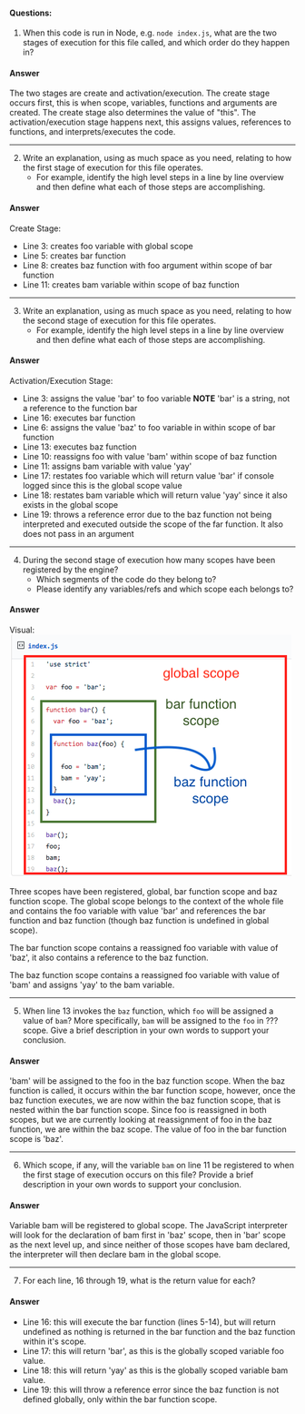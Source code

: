 #### Questions:
1. When this code is run in Node, e.g. `node index.js`, what are the two stages of execution for this file called, and which order do they happen in?

#### Answer
The two stages are create and activation/execution. The create stage occurs first, this is when scope, variables, functions and arguments are created. The create stage also determines the value of "this". The activation/execution stage happens next, this assigns values, references to functions, and interprets/executes the code.

---

2. Write an explanation, using as much space as you need, relating to how the first stage of execution for this file operates.
    - For example, identify the high level steps in a line by line overview and then define what each of those steps are accomplishing.

#### Answer
Create Stage:
* Line 3: creates foo variable with global scope
* Line 5: creates bar function
* Line 8: creates baz function with foo argument within scope of bar function
* Line 11: creates bam variable within scope of baz function

---

3. Write an explanation, using as much space as you need, relating to how the second stage of execution for this file operates.
    - For example, identify the high level steps in a line by line overview and then define what each of those steps are accomplishing.

#### Answer
Activation/Execution Stage:
* Line 3: assigns the value 'bar' to foo variable **NOTE** 'bar' is a string, not a reference to the function bar
* Line 16: executes bar function
* Line 6: assigns the value 'baz' to foo variable in within scope of bar function
* Line 13: executes baz function
* Line 10: reassigns foo with value 'bam' within scope of baz function
* Line 11: assigns bam variable with value 'yay'
* Line 17: restates foo variable which will return value 'bar' if console logged since this is the global scope value
* Line 18: restates bam variable which will return value 'yay' since it also exists in the global scope
* Line 19: throws a reference error due to the baz function not being interpreted and executed outside the scope of the far function. It also does not pass in an argument

---

4. During the second stage of execution how many scopes have been registered by the engine?
    - Which segments of the code do they belong to?
    - Please identify any variables/refs and which scope each belongs to?

#### Answer
Visual:
![visual](visual.png)

Three scopes have been registered, global, bar function scope and baz function scope. The global scope belongs to the context of the whole file and contains the foo variable with value 'bar' and references the bar function and baz function (though baz function is undefined in global scope).

The bar function scope contains a reassigned foo variable with value of 'baz', it also contains a reference to the baz function.

The baz function scope contains a reassigned foo variable with value of 'bam' and assigns 'yay' to the bam variable.

---

5. When line 13 invokes the `baz` function, which `foo` will be assigned a value of `bam`? More specifically, `bam` will be assigned to the `foo` in ??? scope. Give a brief description in your own words to support your conclusion.

#### Answer
'bam' will be assigned to the foo in the baz function scope. When the baz function is called, it occurs within the bar function scope, however, once the baz function executes, we are now within the baz function scope, that is nested within the bar function scope. Since foo is reassigned in both scopes, but we are currently looking at reassignment of foo in the baz function, we are within the baz scope. The value of foo in the bar function scope is 'baz'.

---

6. Which scope, if any, will the variable `bam` on line 11 be registered to when the first stage of execution occurs on this file? Provide a brief description in your own words to support your conclusion.

#### Answer
Variable bam will be registered to global scope. The JavaScript interpreter will look for the declaration of bam first in 'baz' scope, then in 'bar' scope as the next level up, and since neither of those scopes have bam declared, the interpreter will then declare bam in the global scope.

---

7. For each line, 16 through 19, what is the return value for each?

#### Answer
* Line 16: this will execute the bar function (lines 5-14), but will return undefined as nothing is returned in the bar function and the baz function within it's scope.
* Line 17: this will return 'bar', as this is the globally scoped variable foo value.
* Line 18: this will return 'yay' as this is the globally scoped variable bam value.
* Line 19: this will throw a reference error since the baz function is not defined globally, only within the bar function scope.
